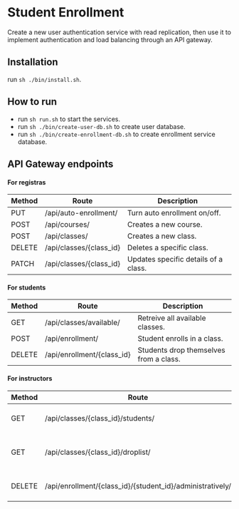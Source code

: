 # Student Enrollment
Create a new user authentication service with read replication, then use it to implement authentication and load balancing through an API gateway.

## Installation
run `sh ./bin/install.sh`.

## How to run
- run `sh run.sh` to start the services.
- run `sh ./bin/create-user-db.sh` to create user database.
- run `sh ./bin/create-enrollment-db.sh` to create enrollment service database.

## API Gateway endpoints

#### For registras
| Method | Route                    | Description                               |
|--------|--------------------------|-------------------------------------------|
|PUT     | /api/auto-enrollment/    | Turn auto enrollment on/off.              |
|POST    | /api/courses/            | Creates a new course.                     |
|POST    | /api/classes/            | Creates a new class.                      |
|DELETE  | /api/classes/{class_id}  | Deletes a specific class.                 |
|PATCH   | /api/classes/{class_id}  | Updates specific details of a class.      |


#### For students
| Method | Route                        | Description                               |
|--------|------------------------------|-------------------------------------------|
|GET     | /api/classes/available/      | Retreive all available classes.           |
|POST    | /api/enrollment/             | Student enrolls in a class.              |
|DELETE  | /api/enrollment/{class_id}   | Students drop themselves from a class.    |

#### For instructors
| Method | Route                                | Description                               |
|--------|--------------------------------------|-------------------------------------------|
|GET     | /api/classes/{class_id}/students/    | Retreive current enrollment for the classes.  |
|GET     | /api/classes/{class_id}/droplist/    | Retreive students who have dropped the class  |
|DELETE  | /api/enrollment/{class_id}/{student_id}/administratively/   | Instructors drop students administratively. |
